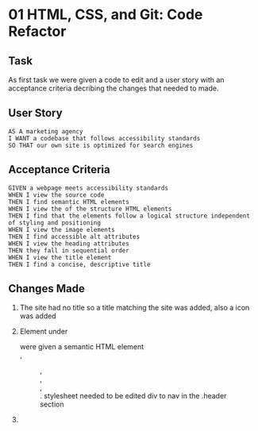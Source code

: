 # 01 HTML, CSS, and Git: Code Refactor

## Task
As first task we were given a code to edit and a user story with an acceptance criteria decribing the changes that needed to made.

## User Story

```
AS A marketing agency
I WANT a codebase that follows accessibility standards
SO THAT our own site is optimized for search engines
```

## Acceptance Criteria

```
GIVEN a webpage meets accessibility standards
WHEN I view the source code
THEN I find semantic HTML elements
WHEN I view the of the structure HTML elements
THEN I find that the elements follow a logical structure independent of styling and positioning
WHEN I view the image elements
THEN I find accessible alt attributes
WHEN I view the heading attributes
THEN they fall in sequential order
WHEN I view the title element
THEN I find a concise, descriptive title
```
## Changes Made

1. The site had no title so a title matching the site was added, also a icon was added

2. Element under <div> were given a semantic HTML element <nav>, <figure>, <section>, <aside> ,<footer>. stylesheet needed to be edited div to nav in the .header section

3. 
